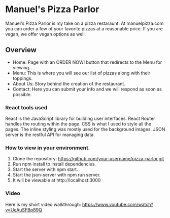 # Manuel's Pizza Parlor

Manuel's Pizza Parlor is my take on a pizza restaraunt. At manuelpizza.com you can order a few of your favorite pizzas at a reasonable price. If you are vegan, we offer vegan options as well.

## Overview

- Home: Page with an ORDER NOW! button that redirects to the Menu for viewing.
- Menu: This is where you will see our list of pizzas along with their toppings.
- About Us: Story behind the creation of the restaurant.
- Contact: Here you can submit your info and we will respond as soon as possible.

### React tools used

React is the JavaScript library for building user interfaces. React Router handles the routing within the page. CSS is what I used to style all the pages. The inline styling was mostly used for the background images. JSON server is the restful API for managing data.

### How to view in your environment.

1. Clone the repository: https://github.com/your-username/pizza-parlor.git
2. Run npm install to install dependencies.
3. Start the server with npm start.
4. Start the json-server with npm run server.
5. It will be viewable at http://localhost:3000

### Video

Here is my short video walkthrough: https://www.youtube.com/watch?v=UeAuSFBp89Q
